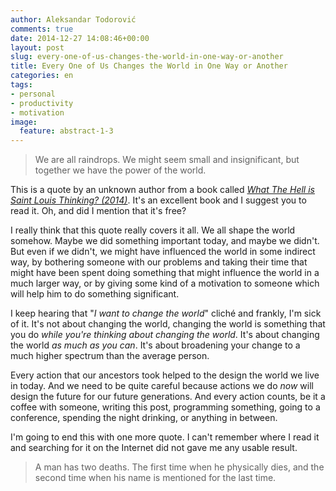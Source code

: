 ```yaml
---
author: Aleksandar Todorović
comments: true
date: 2014-12-27 14:08:46+00:00
layout: post
slug: every-one-of-us-changes-the-world-in-one-way-or-another
title: Every One of Us Changes the World in One Way or Another
categories: en
tags:
- personal
- productivity
- motivation
image:
  feature: abstract-1-3
---
```


> We are all raindrops. We might seem small and insignificant, but together we have the power of the world.

This is a quote by an unknown author from a book called _[What The Hell is Saint Louis Thinking? (2014)](http://stlcurator.com/henry-goldkamp-what-the-hell-stl/)_. It's an excellent book and I suggest you to read it. Oh, and did I mention that it's free?

I really think that this quote really covers it all. We all shape the world somehow. Maybe we did something important today, and maybe we didn't. But even if we didn't, we might have influenced the world in some indirect way, by bothering someone with our problems and taking their time that might have been spent doing something that might influence the world in a much larger way, or by giving some kind of a motivation to someone which will help him to do something significant.

I keep hearing that "_I want to change the world_" cliché and frankly, I'm sick of it. It's not about changing the world, changing the world is something that you do _while you're thinking about changing the world_. It's about changing the world _as much as you can_. It's about broadening your change to a much higher spectrum than the average person.

Every action that our ancestors took helped to the design the world we live in today. And we need to be quite careful because actions we do _now_ will design the future for our future generations. And every action counts, be it a coffee with someone, writing this post, programming something, going to a conference, spending the night drinking, or anything in between.

I'm going to end this with one more quote. I can't remember where I read it and searching for it on the Internet did not gave me any usable result.


> A man has two deaths. The first time when he physically dies, and the second time when his name is mentioned for the last time.
